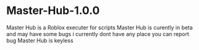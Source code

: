 # Master-Hub-1.0.0
Master Hub is a Roblox executer for scripts 
Master Hub is curently in beta and may have some bugs i currently dont have any place you can report bug
Master Hub is keyless
